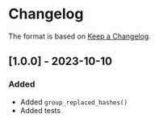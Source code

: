 ﻿# Changelog
The format is based on [Keep a Changelog](https://keepachangelog.com/en/1.0.0/).

## [1.0.0] - 2023-10-10
### Added
- Added `group_replaced_hashes()`
- Added tests
